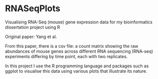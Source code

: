 # RNASeqPlots
Visualising RNA-Seq (mouse) gene expression data for my bioinformatics dissertation project using R

Original paper: Yang et al.

From this paper, there is a csv file: a count matrix showing the raw abundances of mouse genes across different RNA sequencing (RNA-seq) experiments differing by time point, 
each with two replicates.

In this project I use the R programming language and packages such as ggplot to visualise this data using various plots that illustrate its nature. 
